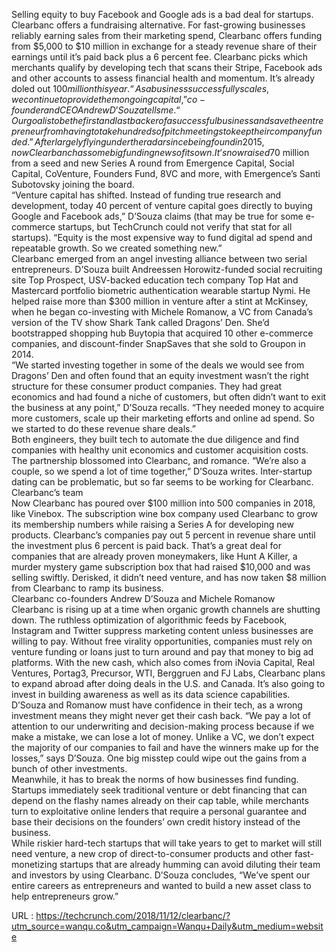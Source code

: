   Selling equity to buy Facebook and Google ads is a bad deal for startups. Clearbanc offers a fundraising alternative. For fast-growing businesses reliably earning sales from their marketing spend, Clearbanc  offers funding from $5,000 to $10 million in exchange for a steady revenue share of their earnings until it’s paid back plus a 6 percent fee. Clearbanc picks which merchants qualify by developing tech that scans their Stripe, Facebook ads and other accounts to assess financial health and momentum. It’s already doled out $100 million this year.  
    “As a business successfully scales, we continue to provide them ongoing capital,” co-founder and CEO Andrew D’Souza tells me. “Our goal is to be the first and last backer of a successful business and save the entrepreneur from having to take hundreds of pitch meetings to keep their company funded.”  
    After largely flying under the radar since being found in 2015, now Clearbanc has some big funding news of its own. It’s now raised $70 million from a seed and new Series A round from Emergence Capital, Social Capital, CoVenture, Founders Fund, 8VC and more, with Emergence’s Santi Subotovsky joining the board.  
    “Venture capital has shifted. Instead of funding true research and development, today 40 percent of venture capital goes directly to buying Google and Facebook ads,” D’Souza claims (that may be true for some e-commerce startups, but TechCrunch could not verify that stat for all startups). “Equity is the most expensive way to fund digital ad spend and repeatable growth. So we created something new.”  
    Clearbanc emerged from an angel investing alliance between two serial entrepreneurs. D’Souza built Andreessen Horowitz-funded social recruiting site Top Prospect, USV-backed education tech company Top Hat and Mastercard portfolio biometric authentication wearable startup Nymi. He helped raise more than $300 million in venture after a stint at McKinsey, when he began co-investing with Michele Romanow, a VC from Canada’s version of the TV show Shark Tank called Dragons’ Den. She’d bootstrapped shopping hub Buytopia that acquired 10 other e-commerce companies, and discount-finder SnapSaves that she sold to Groupon in 2014.  
    “We started investing together in some of the deals we would see from Dragons’ Den and often found that an equity investment wasn’t the right structure for these consumer product companies. They had great economics and had found a niche of customers, but often didn’t want to exit the business at any point,” D’Souza recalls. “They needed money to acquire more customers, scale up their marketing efforts and online ad spend. So we started to do these revenue share deals.”  
    Both engineers, they built tech to automate the due diligence and find companies with healthy unit economics and customer acquisition costs. The partnership blossomed into Clearbanc, and romance. “We’re also a couple, so we spend a lot of time together,” D’Souza writes. Inter-startup dating can be problematic, but so far seems to be working for Clearbanc.  
    Clearbanc’s team  
    Now Clearbanc has poured over $100 million into 500 companies in 2018, like Vinebox. The subscription wine box company used Clearbanc to grow its membership numbers while raising a Series A for developing new products. Clearbanc’s companies pay out 5 percent in revenue share until the investment plus 6 percent is paid back. That’s a great deal for companies that are already proven moneymakers, like Hunt A Killer, a murder mystery game subscription box that had raised $10,000 and was selling swiftly. Derisked, it didn’t need venture, and has now taken $8 million from Clearbanc to ramp its business.  
    Clearbanc co-founders Andrew D’Souza and Michele Romanow  
    Clearbanc is rising up at a time when organic growth channels are shutting down. The ruthless optimization of algorithmic feeds by Facebook, Instagram and Twitter suppress marketing content unless businesses are willing to pay. Without free virality opportunities, companies must rely on venture funding or loans just to turn around and pay that money to big ad platforms. With the new cash, which also comes from iNovia Capital, Real Ventures, Portag3, Precursor, WTI, Berggruen and FJ Labs, Clearbanc plans to expand abroad after doing deals in the U.S. and Canada. It’s also going to invest in building awareness as well as its data science capabilities.  
    D’Souza and Romanow must have confidence in their tech, as a wrong investment means they might never get their cash back. “We pay a lot of attention to our underwriting and decision-making process because if we make a mistake, we can lose a lot of money. Unlike a VC, we don’t expect the majority of our companies to fail and have the winners make up for the losses,” says D’Souza. One big misstep could wipe out the gains from a bunch of other investments.  
    Meanwhile, it has to break the norms of how businesses find funding. Startups immediately seek traditional venture or debt financing that can depend on the flashy names already on their cap table, while merchants turn to exploitative online lenders that require a personal guarantee and base their decisions on the founders’ own credit history instead of the business.  
    While riskier hard-tech startups that will take years to get to market will still need venture, a new crop of direct-to-consumer products and other fast-monetizing startups that are already humming can avoid diluting their team and investors by using Clearbanc. D’Souza concludes, “We’ve spent our entire careers as entrepreneurs and wanted to build a new asset class to help entrepreneurs grow.”  
    
  URL : https://techcrunch.com/2018/11/12/clearbanc/?utm_source=wanqu.co&utm_campaign=Wanqu+Daily&utm_medium=website